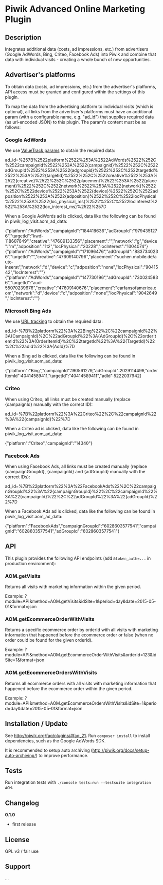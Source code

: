 # Piwik Advanced Online Marketing Plugin 

## Description

Integrates additional data (costs, ad impressions, etc.) from advertisers (Google AdWords, Bing, Criteo, Facebook Ads) 
into Piwik and combine that data with individual visits - creating a whole bunch of new opportunities.


## Advertiser's platforms

To obtain data (costs, ad impressions, etc.) from the advertiser's platforms, API access must be granted and configured
within the settings of this plugin.

To map the data from the advertising platform to individual visits (which is optional), all links from the advertiser's 
platforms must have an additional param (with a configurable name, e.g. "ad_id") that supplies required data 
(as url-encoded JSON) to this plugin. The param's content must be as follows:


### Google AdWords

We use [ValueTrack params](https://support.google.com/adwords/answer/2375447?hl=en) to obtain the required data:

ad_id=%257B%2522platform%2522%253A%2522AdWords%2522%252C%2522campaignId%2522%253A%2522{campaignid}%2522%252C%2522adGroupId%2522%253A%2522{adgroupid}%2522%252C%2522targetId%2522%253A%2522{targetid}%2522%252C%2522creative%2522%253A%2522{creative}%2522%252C%2522placement%2522%253A%2522{placement}%2522%252C%2522network%2522%253A%2522{network}%2522%252C%2522device%2522%253A%2522{device}%2522%252C%2522adposition%2522%253A%2522{adposition}%2522%252C%2522locPhysical%2522%253A%2522{loc_physical_ms}%2522%252C%2522locInterest%2522%253A%2522{loc_interest_ms}%2522%257D

When a Google AdWords ad is clicked, data like the following can be found in piwik_log_visit.aom_ad_data:

{"platform":"AdWords","campaignId":"184418636","adGroupId":"9794351276","targetId":"kwd-118607649","creative":"47609133356","placement":"","network":"g","device":"m","adposition":"1t2","locPhysical":"20228","locInterest":"1004074"}
{"platform":"AdWords","campaignId":"171096476","adGroupId":"8837340236","targetId":"","creative":"47609140796","placement":"suchen.mobile.de/auto-inserat","network":"d","device":"c","adposition":"none","locPhysical":"9041542","locInterest":""}
{"platform":"AdWords","campaignId":"147730196","adGroupId":"7300245836","targetId":"aud-55070239676","creative":"47609140676","placement":"carfansofamerica.com","network":"d","device":"c","adposition":"none","locPhysical":"9042649","locInterest":""}


### Microsoft Bing Ads

We use [URL tracking](http://help.bingads.microsoft.com/apex/index/3/en-us/51091) to obtain the required data:

ad_id=%7B%22platform%22%3A%22Bing%22%2C%22campaignId%22%3A{CampaignId}%2C%22adGroupId%22%3A{AdGroupId}%2C%22orderItemId%22%3A{OrderItemId}%2C%22targetId%22%3A%22{TargetId}%22%2C%22adId%22%3A{AdId}%7D

When a Bing ad is clicked, data like the following can be found in piwik_log_visit.aom_ad_data:

{"platform":"Bing","campaignId":190561279,"adGroupId":2029114499,"orderItemId":40414589411,"targetId":"40414589411","adId":5222037942}


### Criteo

When using Criteo, all links must be created manually (replace {campaignId} manually with the correct ID):

ad_id=%7B%22platform%22%3A%22Criteo%22%2C%22campaignId%22%3A%22{campaignId}%22%7D

When a Criteo ad is clicked, data like the following can be found in piwik_log_visit.aom_ad_data:

{"platform":"Criteo","campaignId":"14340"}


### Facebook Ads

When using Facebook Ads, all links must be created manually (replace {campaignGroupId}, {campaignId} and {adGroupId} manually with the correct IDs):

ad_id=%7B%22platform%22%3A%22FacebookAds%22%2C%22campaignGroupId%22%3A%22{campaignGroupId}%22%2C%22campaignId%22%3A%22{campaignId}%22%2C%22adGroupId%22%3A%22{adGroupId}%22%7D

When a Facebook Ads ad is clicked, data like the following can be found in piwik_log_visit.aom_ad_data:

{"platform":"FacebookAds","campaignGroupId":"6028603577541","campaignId":"6028603577541","adGroupId":"6028603577541"}



## API

This plugin provides the following API endpoints (add `&token_auth=...` in production environment):

### AOM.getVisits

Returns all visits with marketing information within the given period.

Example: ?module=API&method=AOM.getVisits&idSite=1&period=day&date=2015-05-01&format=json


### AOM.getEcommerceOrderWithVisits

Returns a specific ecommerce order by orderId with all visits with marketing information that happened before the 
ecommerce order or false (when no order could be found for the given orderId).

Example: ?module=API&method=AOM.getEcommerceOrderWithVisits&orderId=123&idSite=1&format=json


### AOM.getEcommerceOrdersWithVisits

Returns all ecommerce orders with all visits with marketing information that happened before the ecommerce order within 
the given period.

Example: ?module=API&method=AOM.getEcommerceOrdersWithVisits&idSite=1&period=day&date=2015-05-01&format=json



## Installation / Update

See http://piwik.org/faq/plugins/#faq_21.
Run ``composer install`` to install dependencies, such as the Google AdWords SDK.

It is recommended to setup auto archiving (http://piwik.org/docs/setup-auto-archiving/) to improve performance.


## Tests

Run integration tests with `./console tests:run --testsuite integration AOM`.


## Changelog

__0.1.0__
* first release


## License

GPL v3 / fair use


## Support

...
